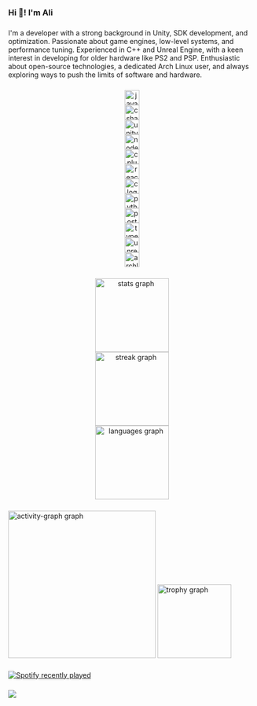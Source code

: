 <h3 align="left">Hi 👋! I'm Ali</h3>

###

<p align="left">I'm a developer with a strong background in Unity, SDK development, and optimization. Passionate about game engines, low-level systems, and performance tuning. Experienced in C++ and Unreal Engine, with a keen interest in developing for older hardware like PS2 and PSP. Enthusiastic about open-source technologies, a dedicated Arch Linux user, and always exploring ways to push the limits of software and hardware.</p>

###

<div align="center" style="display: flex; flex-direction: column; align-items: center;">
  <img src="https://cdn.jsdelivr.net/gh/devicons/devicon/icons/javascript/javascript-original.svg" height="30" alt="javascript logo"  />
  <img width="12" />
  <img src="https://cdn.jsdelivr.net/gh/devicons/devicon/icons/csharp/csharp-original.svg" height="30" alt="csharp logo"  />
  <img width="12" />
  <img src="https://cdn.jsdelivr.net/gh/devicons/devicon/icons/unity/unity-original.svg" height="30" alt="unity logo"  />
  <img width="12" />
  <img src="https://cdn.jsdelivr.net/gh/devicons/devicon/icons/nodejs/nodejs-original.svg" height="30" alt="nodejs logo"  />
  <img width="12" />
  <img src="https://cdn.jsdelivr.net/gh/devicons/devicon/icons/cplusplus/cplusplus-original.svg" height="30" alt="cplusplus logo"  />
  <img width="12" />
  <img src="https://cdn.jsdelivr.net/gh/devicons/devicon/icons/react/react-original.svg" height="30" alt="react logo"  />
  <img width="12" />
  <img src="https://cdn.jsdelivr.net/gh/devicons/devicon/icons/c/c-original.svg" height="30" alt="c logo"  />
  <img width="12" />
  <img src="https://cdn.jsdelivr.net/gh/devicons/devicon/icons/python/python-original.svg" height="30" alt="python logo"  />
  <img width="12" />
  <img src="https://cdn.jsdelivr.net/gh/devicons/devicon/icons/postgresql/postgresql-original.svg" height="30" alt="postgresql logo"  />
  <img width="12" />
  <img src="https://cdn.jsdelivr.net/gh/devicons/devicon/icons/typescript/typescript-original.svg" height="30" alt="typescript logo"  />
  <img width="12" />
  <img src="https://cdn.jsdelivr.net/gh/devicons/devicon/icons/unrealengine/unrealengine-original.svg" height="30" alt="unrealengine logo"  />
  <img width="12" />
  <img src="https://cdn.jsdelivr.net/gh/devicons/devicon/icons/archlinux/archlinux-original.svg" height="30" alt="archlinux logo"  />
</div>

###

<div align="center" style="display: flex; flex-direction: column; align-items: center;">
  <img src="https://github-readme-stats.vercel.app/api?username=AliRKat&hide_title=false&hide_rank=false&show_icons=true&include_all_commits=true&count_private=true&disable_animations=false&theme=tokyonight&locale=en&hide_border=false" height="150" alt="stats graph" />
  <img src="https://streak-stats.demolab.com?user=AliRKat&locale=en&mode=daily&theme=tokyonight&hide_border=false&border_radius=5" height="150" alt="streak graph" />
  <img src="https://github-readme-stats.vercel.app/api/top-langs?username=AliRKat&locale=en&hide_title=false&layout=compact&card_width=320&langs_count=5&theme=tokyonight&hide_border=false" height="150" alt="languages graph" />
</div>

###

<div align="left">
  <img src="https://github-readme-activity-graph.vercel.app/graph?username=AliRKat&radius=16&theme=tokyo-night&area=true&order=5" height="300" alt="activity-graph graph"  />
  <img src="https://github-profile-trophy.vercel.app?username=AliRKat&theme=tokyonight&column=-1&row=1&margin-w=8&margin-h=8&no-bg=true&no-frame=false&order=4" height="150" alt="trophy graph"  />
</div>

###

<div align="left">
  <a href="https://open.spotify.com/user/oe5153chte7j8oeuuxw5ogg1n">
    <img src="https://spotify-recently-played-readme.vercel.app/api?user=oe5153chte7j8oeuuxw5ogg1n&count=5&unique=true" alt="Spotify recently played"  />
  </a>
</div>

###

<div align="left">
  <img src="https://visitor-badge.laobi.icu/badge?page_id=AliRKat.AliRKat&"  />
</div>

###
